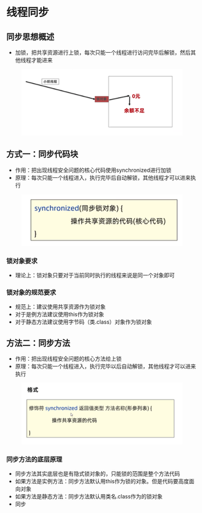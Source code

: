 # 线程同步

## 同步思想概述

* 加锁，把共享资源进行上锁，每次只能一个线程进行访问完毕后解锁，然后其他线程才能进来

<figure><img src="../.gitbook/assets/Screen Shot 2022-11-12 at 10.36.00 PM.png" alt=""><figcaption></figcaption></figure>


## 方式一：同步代码块

* 作用：把出现线程安全问题的核心代码使用synchronized进行加锁
* 原理：每次只能一个线程进入，执行完毕后自动解锁，其他线程才可以进来执行

<figure><img src="../.gitbook/assets/Screen Shot 2022-11-12 at 10.38.01 PM.png" alt=""><figcaption></figcaption></figure>

### 锁对象要求

* 理论上：锁对象只要对于当前同时执行的线程来说是同一个对象即可

### 锁对象的规范要求

* 规范上：建议使用共享资源作为锁对象
* 对于是例方法建议使用this作为锁对象
* 对于静态方法建议使用字节码（类.class）对象作为锁对象

## 方法二：同步方法

* 作用：把出现线程安全问题的核心方法给上锁
* 原理：每次只能一个线程进入，执行完毕以后自动解锁，其他线程才可以进来执行

<figure><img src="../.gitbook/assets/Screen Shot 2022-11-12 at 10.46.50 PM.png" alt=""><figcaption></figcaption></figure>

### 同步方法的底层原理

* 同步方法其实底层也是有隐式锁对象的，只能锁的范围是整个方法代码
* 如果方法是实例方法：同步方法默认用this作为锁的对象。但是代码要高度面向对象
* 如果方法是静态方法：同步方法默认用类名.class作为的锁对象
* 同步

